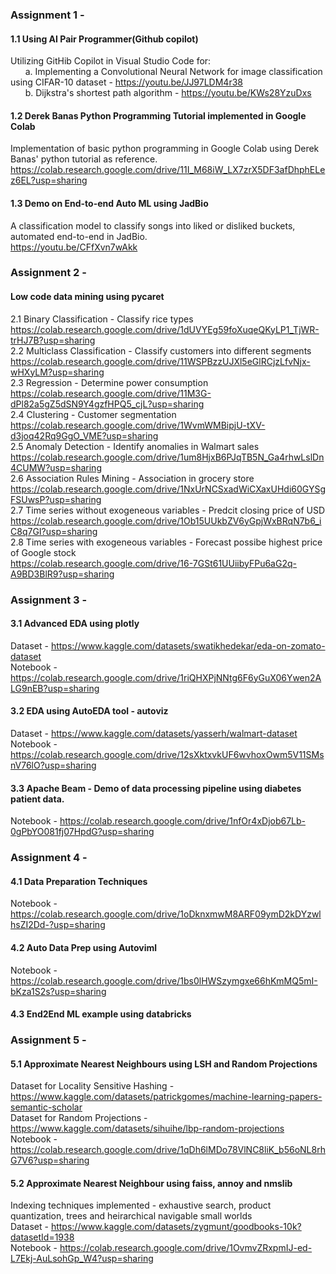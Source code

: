 ### Assignment 1 - 
#### 1.1 Using AI Pair Programmer(Github copilot)
Utilizing GitHib Copilot in Visual Studio Code for: <br>
&nbsp; &nbsp; &nbsp; a. Implementing a Convolutional Neural Network for image classification using CIFAR-10 dataset - https://youtu.be/JJ97LDM4r38 <br> 
&nbsp; &nbsp; &nbsp; b. Dijkstra's shortest path algorithm - https://youtu.be/KWs28YzuDxs

#### 1.2 Derek Banas Python Programming Tutorial implemented in Google Colab
Implementation of basic python programming in Google Colab using Derek Banas' python tutorial as reference. <br>
https://colab.research.google.com/drive/11I_M68iW_LX7zrX5DF3afDhphELez6EL?usp=sharing

#### 1.3 Demo on End-to-end Auto ML using JadBio
A classification model to classify songs into liked or disliked buckets, automated end-to-end in JadBio. <br>
https://youtu.be/CFfXvn7wAkk

### Assignment 2 - 
#### Low code data mining using pycaret
2.1 Binary Classification - Classify rice types <br>
https://colab.research.google.com/drive/1dUVYEg59foXuqeQKyLP1_TjWR-trHJ7B?usp=sharing <br>
2.2 Multiclass Classification - Classify customers into different segments <br>
https://colab.research.google.com/drive/11WSPBzzUJXl5eGlRCjzLfvNjx-wHXyLM?usp=sharing <br>
2.3 Regression - Determine power consumption <br>
https://colab.research.google.com/drive/11M3G-dPl82a5gZ5dSN9Y4gzfHPQ5_cjL?usp=sharing <br>
2.4 Clustering - Customer segmentation <br>
https://colab.research.google.com/drive/1WvmWMBipjU-tXV-d3joq42Rq9GgO_VME?usp=sharing <br>
2.5 Anomaly Detection - Identify anomalies in Walmart sales <br>
https://colab.research.google.com/drive/1um8HjxB6PJqTB5N_Ga4rhwLslDn4CUMW?usp=sharing <br>
2.6 Association Rules Mining - Association in grocery store <br>
https://colab.research.google.com/drive/1NxUrNCSxadWiCXaxUHdi60GYSgFSUwsP?usp=sharing <br>
2.7 Time series without exogeneous variables - Predcit closing price of USD <br>
https://colab.research.google.com/drive/1Ob15UUkbZV6yGpjWxBRqN7b6_iC8q7GI?usp=sharing <br>
2.8 Time series with exogeneous variables - Forecast possibe highest price of Google stock <br>
https://colab.research.google.com/drive/16-7GSt61UUiibyFPu6aG2q-A9BD3BlR9?usp=sharing

### Assignment 3 - 
#### 3.1 Advanced EDA using plotly
Dataset - https://www.kaggle.com/datasets/swatikhedekar/eda-on-zomato-dataset <br>
Notebook - https://colab.research.google.com/drive/1riQHXPjNNtg6F6yGuX06Ywen2ALG9nEB?usp=sharing
#### 3.2 EDA using AutoEDA tool - autoviz
Dataset - https://www.kaggle.com/datasets/yasserh/walmart-dataset <br>
Notebook - https://colab.research.google.com/drive/12sXktxvkUF6wvhoxOwm5V11SMsnV76lO?usp=sharing
#### 3.3 Apache Beam - Demo of data processing pipeline using diabetes patient data. <br>
Notebook - https://colab.research.google.com/drive/1nfOr4xDjob67Lb-0gPbYO081fj07HpdG?usp=sharing

### Assignment 4 - 
#### 4.1 Data Preparation Techniques
Notebook - https://colab.research.google.com/drive/1oDknxmwM8ARF09ymD2kDYzwlhsZI2Dd-?usp=sharing

#### 4.2 Auto Data Prep using Autoviml
Notebook - https://colab.research.google.com/drive/1bs0lHWSzymgxe66hKmMQ5mI-bKza1S2s?usp=sharing

#### 4.3 End2End ML example using databricks

### Assignment 5 -  
#### 5.1 Approximate Nearest Neighbours using LSH and Random Projections
Dataset for Locality Sensitive Hashing - https://www.kaggle.com/datasets/patrickgomes/machine-learning-papers-semantic-scholar <br>
Dataset for Random Projections - https://www.kaggle.com/datasets/sihuihe/lbp-random-projections <br>
Notebook - https://colab.research.google.com/drive/1qDh6lMDo78VlNC8liK_b56oNL8rhG7V6?usp=sharing

#### 5.2 Approximate Nearest Neighbour using faiss, annoy and nmslib 
Indexing techniques implemented - exhaustive search, product quantization, trees and heirarchical navigable small worlds <br>
Dataset - https://www.kaggle.com/datasets/zygmunt/goodbooks-10k?datasetId=1938 <br>
Notebook - https://colab.research.google.com/drive/1OvmvZRxpmIJ-ed-L7Ekj-AuLsohGp_W4?usp=sharing
